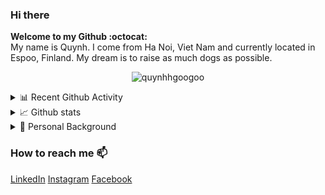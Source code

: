 ### Hi there 

**Welcome to my Github :octocat:**
<br>
My name is Quynh. I come from Ha Noi, Viet Nam and currently located in Espoo, Finland. My dream is to raise as much dogs as possible.
<p align="center">
  <img
    src="https://komarev.com/ghpvc/?username=quynhhgoogoo&label=Profile%20views&color=0e75b6&style=flat"
    alt="quynhhgoogoo"
  />
</p>

<details>
<summary>📊 Recent Github Activity</summary>
  <p align="center">
    <img
      align="center"
      src="https://github-readme-stats.vercel.app/api/top-langs?username=quynhhgoogoo&layout=compact&langs_count=10&show_icons=true&locale=en&theme=cobalt"
      alt="quynhhgoogoo"
    />
  </p>
</details>

<details>
  <summary>📈 Github stats</summary>
  <p align="center">
    <img
      src="https://github-readme-stats.vercel.app/api?username=quynhhgoogoo&show_icons=true&locale=en&theme=cobalt"
      alt="quynhhgoogoo"
    />
  </p>
</details>

<details>
  <summary> 🌱 Personal Background</summary>
  
### Education 🌱

|      School :bug:  |    Degree   |    Major   | Minor  | Academic Year  |
|---------------------|---------------------|---------------------|---------------------|-----|
| [**Aalto University**](https://www.aalto.fi)  | Master of Science, Automation and Electrical Engineering | Embedded Systems and Sensing | Data Science | Gap year|
| [**Vaasa University of Applied Sciences**](https://www.vamk.fi/en/)  | Bachelor of Engineering, Information Technology | Embedded Systems | Telecommunications Engineering | 2016-2020 |
| [**Nguyen Hue High School for Gifted Student**](https://en.wikipedia.org/wiki/Nguyen_Hue_High_School_for_the_Gifted)  | Highschool Diploma, Natural Sciences |Physics|  | 2013-2016 |

<br />

### Work Experience 🔭

|      Company   |    Location   |    Position    |    Squad |  Duration  |
|---------------------|-------------------|------------------|------------------|---|
| [**Ericsson**](https://www.ericsson.com/en) | Jorvas, Finland | Software Developer Trainee | Cloud Native IMS Gateways | November 2020 - Present |
| [**Nokia**](https://www.nokia.com/) | Espoo, Finland | Summer Trainee and Thesis Worker | 5G Evolution, Analytics and Automation | May 2019 - September 2019 and December 2019 - August 2020|

<br />
</details>

### How to reach me 📫

[LinkedIn](https://www.linkedin.com/in/diemquynhluong/) [Instagram](https://www.instagram.com/quynhhgoogoo/) [Facebook](https://www.facebook.com/diemm.quynhh.1)

<br />
